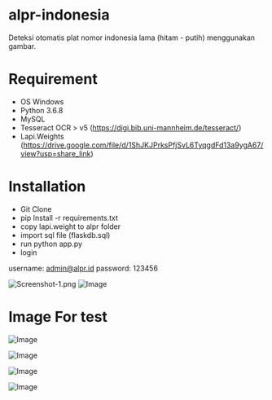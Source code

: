 # alpr-indonesia
Deteksi otomatis plat nomor indonesia lama (hitam - putih) menggunakan gambar. 

# Requirement
- OS Windows
- Python 3.6.8
- MySQL
- Tesseract OCR > v5 (https://digi.bib.uni-mannheim.de/tesseract/)
- Lapi.Weights (https://drive.google.com/file/d/1ShJKJPrksPfjSvL6TyqgdFd13a9ygA67/view?usp=share_link)

# Installation
- Git Clone
- pip Install -r requirements.txt
- copy lapi.weight to alpr folder
- import sql file (flaskdb.sql)
- run python app.py
- login

username: admin@alpr.id
password: 123456

![Screenshot-1.png](https://postimg.cc/yJRp3T16)
![Image](https://i.postimg.cc/wMYvnTsn/alpr.png)

# Image For test
![Image](https://i.postimg.cc/Ny5z4cQ4/09-Plat-H-Kodeplat-com.jpg)

![Image](https://i.postimg.cc/Fk9q0Jzf/1645510979-Cara-Ganti-Platmobil-prosedurdansyarat.jpg)

![Image](https://i.postimg.cc/mcv8y1XL/2022-03-14-20-57-44.jpg)

![Image](https://i.postimg.cc/QHNGTvK6/227083-620.jpg)
